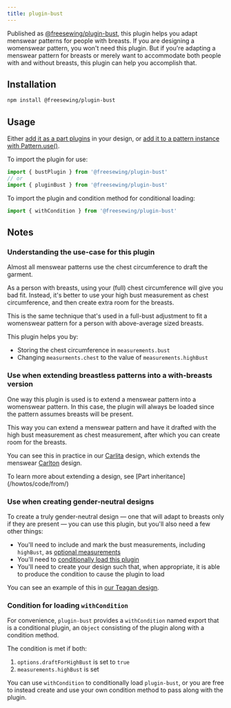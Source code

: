 ```yaml
---
title: plugin-bust
---
```


Published as [@freesewing/plugin-bust][1], this plugin helps you adapt menswear
patterns for people with breasts.  If you are designing a womenswear pattern,
you won't need this plugin. But if you're adapting a menswear pattern for
breasts or merely want to accommodate both people with and without breasts,
this plugin can help you accomplish that.

## Installation

```bash
npm install @freesewing/plugin-bust
```

## Usage

Either [add it as a part plugins](/reference/api/part/config/plugins) in your
design, or [add it to a pattern instance with
Pattern.use()](/reference/api/pattern/use).

To import the plugin for use:
```js
import { bustPlugin } from '@freesewing/plugin-bust'
// or
import { pluginBust } from '@freesewing/plugin-bust'
```

To import the plugin and condition method for conditional loading:
```js
import { withCondition } from '@freesewing/plugin-bust'
```

## Notes

### Understanding the use-case for this plugin

Almost all menswear patterns use the chest circumference to draft the garment.

As a person with breasts, using your (full) chest circumference will give you
bad fit.  Instead, it's better to use your high bust measurement as chest
circumference, and then create extra room for the breasts.

This is the same technique that's used in a full-bust adjustment to fit a
womenswear pattern for a person with above-average sized breasts.

This plugin helps you by:

- Storing the chest circumference in `measurements.bust`
- Changing `measurments.chest` to the value of
  `measurements.highBust`

### Use when extending breastless patterns into a with-breasts version

One way this plugin is used is to extend a menswear pattern into a womenswear
pattern.  In this case, the plugin will always be loaded since the pattern
assumes breasts will be present.

This way you can extend a menswear pattern and have it drafted with the high
bust measurement as chest measurement, after which you can create room for the
breasts.

You can see this in practice in our [Carlita][2] design, which extends the
menswear [Carlton][3] design.

<Related compact>
To learn more about extending a design, see [Part
inheritance](/howtos/code/from/)
</Related>

### Use when creating gender-neutral designs

To create a truly gender-neutral design — one that will adapt to breasts only
if they are present — you can use this plugin, but you'll also need a few other
things:

- You'll need to include and mark the bust measurements, including `highBust`,
as [optional
  measurements](/reference/api/part/config/measurements#optionalmeasurements)
- You'll need to [conditionally load this
  plugin](/reference/api/part/config/plugins#conditional-plugins)
- You'll need to create your design such that, when appropriate,
it is able to produce the condition to cause the plugin to load

You can see an example of this in [our Teagan design][4].

### Condition for loading `withCondition`

For convenience, `plugin-bust` provides a `withCondition` named export
that is a conditional plugin, an `Object` consisting of the plugin
along with a condition method.

The condition is met if both:
1. `options.draftForHighBust` is set to `true`
2. `measurements.highBust` is set

You can use `withCondition` to conditionally load `plugin-bust`,
or you are free to instead create and use your own condition method
to pass along with the plugin.

[1]: https://www.npmjs.com/package/@freesewing/plugin-bust

[2]: https://github.com/freesewing/freesewing/blob/develop/designs/carlita/src/index.mjs#L25

[3]: https://github.com/freesewing/freesewing/blob/develop/designs/carlton

[4]: https://github.com/freesewing/freesewing/blob/develop/designs/teagan/src/index.mjs
